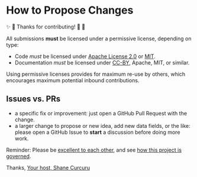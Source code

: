# How to Propose Changes

:sparkles: :tada: Thanks for contributing! :tada: :star2:

All submissions **must** be licensed under a permissive license, depending on type:

- Code _must_ be licensed under [Apache License 2.0](http://www.apache.org/licenses/LICENSE-2.0.html) or [MIT](https://spdx.org/licenses/MIT).
- Documentation _must_ be licensed under [CC-BY](https://creativecommons.org/licenses/by/4.0/), Apache, MIT, or similar.

Using permissive licenses provides for maximum re-use by others, which encourages maximum potential inbound contributions.

## Issues vs. PRs

-  a specific fix or improvement: just open a GitHub Pull Request with the change.
-  a larger change to propose or new idea, add new data fields, or the like: please open a GitHub Issue to **start** a discussion before doing more work.

Reminder: Please be [excellent to each other](CODE_OF_CONDUCT.md), and see [how this project is governed](GOVERNANCE.md).

Thanks,
[Your host, Shane Curcuru](https://shanecurcuru.org/)
